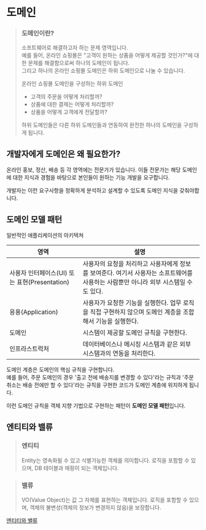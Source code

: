 # 도메인

> ### 도메인이란?
>
> 소프트웨어로 해결하고자 하는 문제 영역입니다.  
> 예를 들어, 온라인 쇼핑몰은 "고객이 원하는 상품을 어떻게 제공할 것인가?"에 대한 문제를 해결함으로써 하나의 도메인이 됩니다.  
> 그리고 하나의 온라인 쇼핑몰 도메인은 하위 도메인으로 나눌 수 있습니다.
>
> 온라인 쇼핑몰 도메인을 구성하는 하위 도메인
>
> - 고객의 주문을 어떻게 처리할까?
> - 상품에 대한 결제는 어떻게 처리할까?
> - 상품을 어떻게 고객에게 전달할까?
>
> 하위 도메인들은 다른 하위 도메인들과 연동하여 완전한 하나의 도메인을 구성하게 됩니다.

## 개발자에게 도메인은 왜 필요한가?

온라인 홍보, 정산, 배송 등 각 영역에는 전문가가 있습니다. 이들 전문가는 해당 도메인에 대한 지식과 경험을 바탕으로 본인들이 원하는 기능 개발을 요구합니다.

개발자는 이런 요구사항을 정확하게 분석하고 설계할 수 있도록 도메인 지식을 갖춰야합니다.

## 도메인 모델 패턴

일반적인 애플리케이션의 아키텍쳐

| 영역                                          | 설명                                                                                                                                |
| --------------------------------------------- | ----------------------------------------------------------------------------------------------------------------------------------- |
| 사용자 인터페이스(UI) 또는 표현(Presentation) | 사용자의 요청을 처리하고 사용자에게 정보를 보여준다. 여기서 사용자는 소프트웨어를 사용하는 사람뿐만 아니라 외부 시스템일 수도 있다. |
| 응용(Application)                             | 사용자가 요청한 기능을 실행한다. 업무 로직을 직접 구현하지 않으며 도메인 계층을 조합해서 기능을 실행한다.                           |
| 도메인                                        | 시스템이 제공할 도메인 규칙을 구현한다.                                                                                             |
| 인프라스트럭처                                | 데이터베이스나 메시징 시스템과 같은 외부 시스템과의 연동을 처리한다.                                                                |

도메인 계층은 도메인의 핵심 규칙을 구현합니다.  
예를 들어, 주문 도메인의 경우 '출고 전에 배송지를 변경할 수 있다'라는 규칙과 '주문 취소는 배송 전에만 할 수 있다'라는 규칙을 구현한 코드가 도메인 계층에 위치하게 됩니다.

이런 도메인 규칙을 객체 지향 기법으로 구현하는 패턴이 **도메인 모델 패턴**입니다.

## 엔티티와 밸류

> ### 엔티티
>
> Entity는 영속화될 수 있고 식별가능한 객체를 의미합니다. 로직을 포함할 수 있으며, DB 테이블과 매핑이 되는 객체입니다.

> ### 밸류
>
> VO(Value Object)는 값 그 자체를 표현하는 객체입니다. 로직을 포함할 수 있으며, 객체의 불변성(객체의 정보가 변경하지 않음)을 보장합니다.

[엔티티와 밸류](http://egloos.zum.com/springmvc/v/624397)
